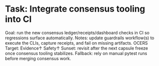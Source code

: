 # Task: Integrate consensus tooling into CI
Goal: run the new consensus ledger/receipts/dashboard checks in CI so regressions surface automatically.
Notes: update guardrails workflow(s) to execute the CLIs, capture receipts, and fail on missing artifacts.
OCERS Target: Evidence↑ Safety↑
Sunset: revisit after the next capsule freeze once consensus tooling stabilizes.
Fallback: rely on manual pytest runs before merging consensus work.
